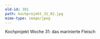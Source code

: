 ```yaml
---
old-id: 301
path: kochprojekt_31_02.jpg
mime-type: image/jpeg
---
```

Kochprojekt Woche 31:
das marinierte Fleisch
